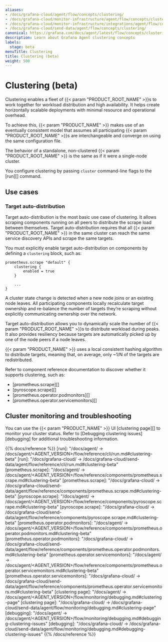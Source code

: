 ```yaml
---
aliases:
- /docs/grafana-cloud/agent/flow/concepts/clustering/
- /docs/grafana-cloud/monitor-infrastructure/agent/flow/concepts/clustering/
- /docs/grafana-cloud/monitor-infrastructure/integrations/agent/flow/concepts/clustering/
- /docs/grafana-cloud/send-data/agent/flow/concepts/clustering/
canonical: https://grafana.com/docs/agent/latest/flow/concepts/clustering/
description: Learn about Grafana Agent clustering concepts
labels:
  stage: beta
menuTitle: Clustering
title: Clustering (beta)
weight: 500
---
```


# Clustering (beta)

Clustering enables a fleet of {{< param "PRODUCT_ROOT_NAME" >}}s to work together for workload distribution and high availability.
It helps create horizontally scalable deployments with minimal resource and operational overhead.

To achieve this, {{< param "PRODUCT_NAME" >}} makes use of an eventually consistent model that assumes all participating
{{< param "PRODUCT_ROOT_NAME" >}}s are interchangeable and converge on using the same configuration file.

The behavior of a standalone, non-clustered {{< param "PRODUCT_ROOT_NAME" >}} is the same as if it were a single-node cluster.

You configure clustering by passing `cluster` command-line flags to the [run][] command.

## Use cases

### Target auto-distribution

Target auto-distribution is the most basic use case of clustering.
It allows scraping components running on all peers to distribute the scrape load between themselves.
Target auto-distribution requires that all {{< param "PRODUCT_ROOT_NAME" >}} in the same cluster can reach the same service discovery APIs and scrape the same targets.

You must explicitly enable target auto-distribution on components by defining a `clustering` block, such as:

```river
prometheus.scrape "default" {
    clustering {
        enabled = true
    }

    ...
}
```

A cluster state change is detected when a new node joins or an existing node leaves.
All participating components locally recalculate target ownership and re-balance the number of targets they’re scraping without explicitly communicating ownership over the network.

Target auto-distribution allows you to dynamically scale the number of {{< param "PRODUCT_ROOT_NAME" >}}s to distribute workload during peaks.
It also provides resiliency because targets are automatically picked up by one of the node peers if a node leaves.

{{< param "PRODUCT_NAME" >}} uses a local consistent hashing algorithm to distribute targets, meaning that, on average, only ~1/N of the targets are redistributed.

Refer to component reference documentation to discover whether it supports clustering, such as:

- [prometheus.scrape][]
- [pyroscope.scrape][]
- [prometheus.operator.podmonitors][]
- [prometheus.operator.servicemonitors][]

## Cluster monitoring and troubleshooting

You can use the {{< param "PRODUCT_NAME" >}} UI [clustering page][] to monitor your cluster status.
Refer to [Debugging clustering issues][debugging] for additional troubleshooting information.

{{% docs/reference %}}
[run]: "/docs/agent/ -> /docs/agent/<AGENT_VERSION>/flow/reference/cli/run.md#clustering-beta"
[run]: "/docs/grafana-cloud/ -> /docs/grafana-cloud/send-data/agent/flow/reference/cli/run.md#clustering-beta"
[prometheus.scrape]: "/docs/agent/ -> /docs/agent/<AGENT_VERSION>/flow/reference/components/prometheus.scrape.md#clustering-beta"
[prometheus.scrape]: "/docs/grafana-cloud/ -> /docs/grafana-cloud/send-data/agent/flow/reference/components/prometheus.scrape.md#clustering-beta"
[pyroscope.scrape]: "/docs/agent/ -> /docs/agent/<AGENT_VERSION>/flow/reference/components/pyroscope.scrape.md#clustering-beta"
[pyroscope.scrape]: "/docs/grafana-cloud/ -> /docs/grafana-cloud/send-data/agent/flow/reference/components/pyroscope.scrape.md#clustering-beta"
[prometheus.operator.podmonitors]: "/docs/agent/ -> /docs/agent/<AGENT_VERSION>/flow/reference/components/prometheus.operator.podmonitors.md#clustering-beta"
[prometheus.operator.podmonitors]: "/docs/grafana-cloud/ -> /docs/grafana-cloud/send-data/agent/flow/reference/components/prometheus.operator.podmonitors.md#clustering-beta"
[prometheus.operator.servicemonitors]: "/docs/agent/ -> /docs/agent/<AGENT_VERSION>/flow/reference/components/prometheus.operator.servicemonitors.md#clustering-beta"
[prometheus.operator.servicemonitors]: "/docs/grafana-cloud/ -> /docs/grafana-cloud/send-data/agent/flow/reference/components/prometheus.operator.servicemonitors.md#clustering-beta"
[clustering page]: "/docs/agent/ -> /docs/agent/<AGENT_VERSION>/flow/monitoring/debugging.md#clustering-page"
[clustering page]: "/docs/grafana-cloud/ -> /docs/grafana-cloud/send-data/agent/flow/monitoring/debugging.md#clustering-page"
[debugging]: "/docs/agent/ -> /docs/agent/<AGENT_VERSION>/flow/monitoring/debugging.md#debugging-clustering-issues"
[debugging]: "/docs/grafana-cloud/ -> /docs/grafana-cloud/send-data/agent/flow/monitoring/debugging.md#debugging-clustering-issues"
{{% /docs/reference %}}